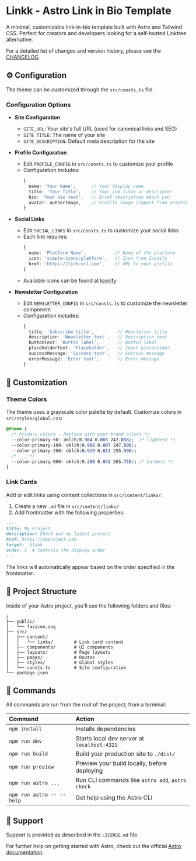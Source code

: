 # Linkk - Astro Link in Bio Template

A minimal, customizable link-in-bio template built with Astro and Tailwind CSS. Perfect for creators and developers looking for a self-hosted Linktree alternative.

For a detailed list of changes and version history, please see the [CHANGELOG](CHANGELOG.md).

## ⚙️ Configuration

The theme can be customized through the `src/consts.ts` file.

### Configuration Options

- **Site Configuration**
  - `SITE_URL`: Your site's full URL (used for canonical links and SEO)
  - `SITE_TITLE`: The name of your site
  - `SITE_DESCRIPTION`: Default meta description for the site

- **Profile Configuration**
  - Edit `PROFILE_CONFIG` in `src/consts.ts` to customize your profile
  - Configuration includes:
    ```ts
    {
      name: 'Your Name',      // Your display name
      title: 'Your Title',    // Your job title or descriptor
      bio: 'Your bio text',   // Brief description about you
      avatar: authorImage,    // Profile image (import from assets)
    }
    ```

- **Social Links**
  - Edit `SOCIAL_LINKS` in `src/consts.ts` to customize your social links
  - Each link requires:
    ```ts
    {
      name: 'Platform Name',           // Name of the platform
      icon: 'simple-icons:platform',   // Icon from Iconify
      href: 'https://link-url.com',    // URL to your profile
    }
    ```
  - Available icons can be found at [Iconify](https://icon-sets.iconify.design/simple-icons/)

- **Newsletter Configuration**
  - Edit `NEWSLETTER_CONFIG` in `src/consts.ts` to customize the newsletter component
  - Configuration includes:
    ```ts
    {
      title: 'Subscribe title',         // Newsletter title
      description: 'Newsletter text',   // Description text
      buttonText: 'Button label',       // Button label
      placeholderText: 'Placeholder',   // Input placeholder
      successMessage: 'Success text',   // Success message
      errorMessage: 'Error text',       // Error message
    }
    ```

## 🎨 Customization

### Theme Colors

The theme uses a grayscale color palette by default. Customize colors in `src/styles/global.css`:

```css
@theme {
  /* Primary colors - Replace with your brand colors */
  --color-primary-50: oklch(0.984 0.003 247.858);  /* Lightest */
  --color-primary-100: oklch(0.968 0.007 247.896);
  --color-primary-200: oklch(0.929 0.013 255.508);
  /* ... */
  --color-primary-900: oklch(0.208 0.042 265.755); /* Darkest */
}
```

### Link Cards

Add or edit links using content collections in `src/content/links/`:

1. Create a new `.md` file in `src/content/links/`
2. Add frontmatter with the following properties:

```markdown
---
title: My Project
description: Check out my latest project
href: https://myproject.com
target: _blank
order: 1  # Controls the display order
---
```

The links will automatically appear based on the order specified in the frontmatter.

## 🚀 Project Structure

Inside of your Astro project, you'll see the following folders and files:

```text
/
├── public/
│   └── favicon.svg
├── src/
│   ├── content/
│   │   └── links/        # Link card content
│   ├── components/       # UI components
│   ├── layouts/          # Page layouts
│   ├── pages/            # Routes
│   ├── styles/           # Global styles
│   └── consts.ts         # Site configuration
└── package.json
```

## 🧞 Commands

All commands are run from the root of the project, from a terminal:

| Command                   | Action                                           |
| :------------------------ | :----------------------------------------------- |
| `npm install`             | Installs dependencies                            |
| `npm run dev`             | Starts local dev server at `localhost:4321`      |
| `npm run build`           | Build your production site to `./dist/`          |
| `npm run preview`         | Preview your build locally, before deploying     |
| `npm run astro ...`       | Run CLI commands like `astro add`, `astro check` |
| `npm run astro -- --help` | Get help using the Astro CLI                     |

## 🛟 Support

Support is provided as described in the `LICENSE.md` file.

For further help on getting started with Astro, check out the official [Astro documentation](https://docs.astro.build).
